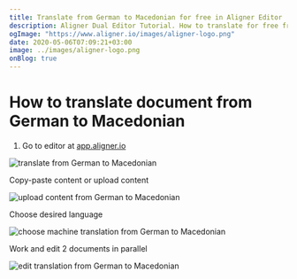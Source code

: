 ```yaml
---
title: Translate from German to Macedonian for free in Aligner Editor
description: Aligner Dual Editor Tutorial. How to translate for free from German to Macedonian. Aligner is multilingual document management platform. 
ogImage: "https://www.aligner.io/images/aligner-logo.png"
date: 2020-05-06T07:09:21+03:00
image: ../images/aligner-logo.png
onBlog: true
---
```


# How to translate document from German to Macedonian

1. Go to editor at [app.aligner.io](https://app.aligner.io "Aligner App web page")

![translate from German to Macedonian](../aligner-blank-editor.png "translate from German to Macedonian")

Copy-paste content or upload content

![upload content from German to Macedonian](../aligner-uploaded-document.png "upload content from German to Macedonian")

Choose desired language

![choose machine translation from German to Macedonian](../aligner-language-dropdown.png "choose machine translation from German to Macedonian")

Work and edit 2 documents in parallel

![edit translation from German to Macedonian](../aligner-double-sitded-editor.png "edit translation from German to Macedonian")

